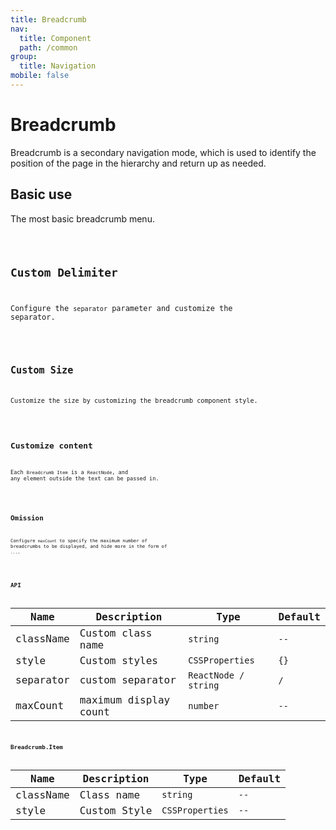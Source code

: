 ```yaml
---
title: Breadcrumb
nav:
  title: Component
  path: /common
group:
  title: Navigation
mobile: false
---
```


# Breadcrumb

Breadcrumb is a secondary navigation mode, which is used to identify the position of the page in the hierarchy and return up as needed.

## Basic use

The most basic breadcrumb menu.

<code src="./demos/index1.tsx" />

## Custom Delimiter

Configure the `separator` parameter and customize the separator.

<code src="./demos/index2.tsx" />

## Custom Size

Customize the size by customizing the breadcrumb component style.

<code src="./demos/index3.tsx" />

## Customize content

Each `Breadcrumb Item` is a `ReactNode`, and any element outside the text can be passed in.

<code src="./demos/index4.tsx" />

## Omission

Configure `maxCount` to specify the maximum number of breadcrumbs to be displayed, and hide more in the form of `...`.

<code src="./demos/index5.tsx" />

## API

| Name      | Description           | Type                 | Default |
| --------- | --------------------- | -------------------- | ------- |
| className | Custom class name     | `string`             | `--`    |
| style     | Custom styles         | `CSSProperties`      | `{}`    |
| separator | custom separator      | `ReactNode / string` | `/`     |
| maxCount  | maximum display count | `number`             | `--`    |

## Breadcrumb.Item

| Name      | Description  | Type            | Default |
| --------- | ------------ | --------------- | ------- |
| className | Class name   | `string`        | `--`    |
| style     | Custom Style | `CSSProperties` | `--`    |
